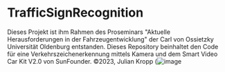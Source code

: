 # TrafficSignRecognition
Dieses Projekt ist ihm Rahmen des Proseminars "Aktuelle Herausforderungen in der Fahrzeugentwicklung" der Carl von Ossietzky Universität Oldenburg entstanden. Dieses Repository beinhaltet den Code für eine Verkehrszeichenerkennung mittels Kamera und dem Smart Video Car Kit V2.0 von SunFounder. 
©2023, Julian Kropp
(![image](https://github.com/julian-kropp-dev/TrafficSignRecognition/assets/77173321/fdebf902-94a2-483f-923d-4f6110e9b244)
